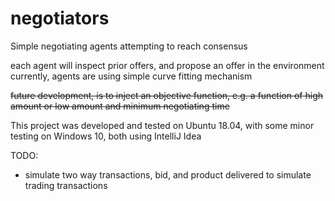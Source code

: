 # negotiators
Simple negotiating agents attempting to reach consensus  

each agent will inspect prior offers, and propose an offer in the environment
currently, agents are using simple curve fitting mechanism

~~future development, is to inject an objective function, e.g. a function of high amount or low amount and minimum negotiating time~~

This project was developed and tested on Ubuntu 18.04, with some minor testing on Windows 10, both using IntelliJ Idea

TODO:
* simulate two way transactions, bid, and product delivered to simulate trading transactions